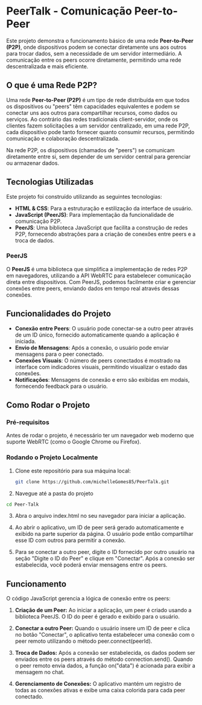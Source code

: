 # PeerTalk - Comunicação Peer-to-Peer

Este projeto demonstra o funcionamento básico de uma rede **Peer-to-Peer (P2P)**, onde dispositivos podem se conectar diretamente uns aos outros para trocar dados, sem a necessidade de um servidor intermediário. A comunicação entre os peers ocorre diretamente, permitindo uma rede descentralizada e mais eficiente.

## O que é uma Rede P2P?

Uma rede **Peer-to-Peer (P2P)** é um tipo de rede distribuída em que todos os dispositivos ou "peers" têm capacidades equivalentes e podem se conectar uns aos outros para compartilhar recursos, como dados ou serviços. Ao contrário das redes tradicionais client-servidor, onde os clientes fazem solicitações a um servidor centralizado, em uma rede P2P, cada dispositivo pode tanto fornecer quanto consumir recursos, permitindo comunicação e colaboração descentralizada.

Na rede P2P, os dispositivos (chamados de "peers") se comunicam diretamente entre si, sem depender de um servidor central para gerenciar ou armazenar dados. 

## Tecnologias Utilizadas

Este projeto foi construído utilizando as seguintes tecnologias:

- **HTML & CSS**: Para a estruturação e estilização da interface de usuário.
- **JavaScript (PeerJS)**: Para implementação da funcionalidade de comunicação P2P.
- **PeerJS**: Uma biblioteca JavaScript que facilita a construção de redes P2P, fornecendo abstrações para a criação de conexões entre peers e a troca de dados.

### PeerJS

O **PeerJS** é uma biblioteca que simplifica a implementação de redes P2P em navegadores, utilizando a API WebRTC para estabelecer comunicação direta entre dispositivos. Com PeerJS, podemos facilmente criar e gerenciar conexões entre peers, enviando dados em tempo real através dessas conexões.

## Funcionalidades do Projeto

- **Conexão entre Peers**: O usuário pode conectar-se a outro peer através de um ID único, fornecido automaticamente quando a aplicação é iniciada.
- **Envio de Mensagens**: Após a conexão, o usuário pode enviar mensagens para o peer conectado.
- **Conexões Visuais**: O número de peers conectados é mostrado na interface com indicadores visuais, permitindo visualizar o estado das conexões.
- **Notificações**: Mensagens de conexão e erro são exibidas em modais, fornecendo feedback para o usuário.

## Como Rodar o Projeto

### Pré-requisitos

Antes de rodar o projeto, é necessário ter um navegador web moderno que suporte WebRTC (como o Google Chrome ou Firefox).

### Rodando o Projeto Localmente

1. Clone este repositório para sua máquina local:

   ```bash
   git clone https://github.com/michelleGomes85/PeerTalk.git
   ```

2. Navegue até a pasta do projeto

  ```bash
  cd Peer-Talk
  ```

3. Abra o arquivo index.html no seu navegador para iniciar a aplicação.

4. Ao abrir o aplicativo, um ID de peer será gerado automaticamente e exibido na parte superior da página. O usuário pode então compartilhar esse ID com outros para permitir a conexão.

4. Para se conectar a outro peer, digite o ID fornecido por outro usuário na seção "Digite o ID do Peer" e clique em "Conectar". Após a conexão ser estabelecida, você poderá enviar mensagens entre os peers.

## Funcionamento 

O código JavaScript gerencia a lógica de conexão entre os peers:

1. **Criação de um Peer:** Ao iniciar a aplicação, um peer é criado usando a biblioteca PeerJS. O ID do peer é gerado e exibido para o usuário.

2. **Conectar a outro Peer:** Quando o usuário insere um ID de peer e clica no botão "Conectar", o aplicativo tenta estabelecer uma conexão com o peer remoto utilizando o método peer.connect(peerId).

3. **Troca de Dados:** Após a conexão ser estabelecida, os dados podem ser enviados entre os peers através do método connection.send(). Quando o peer remoto envia dados, a função on("data") é acionada para exibir a mensagem no chat.

4. **Gerenciamento de Conexões:** O aplicativo mantém um registro de todas as conexões ativas e exibe uma caixa colorida para cada peer conectado.
